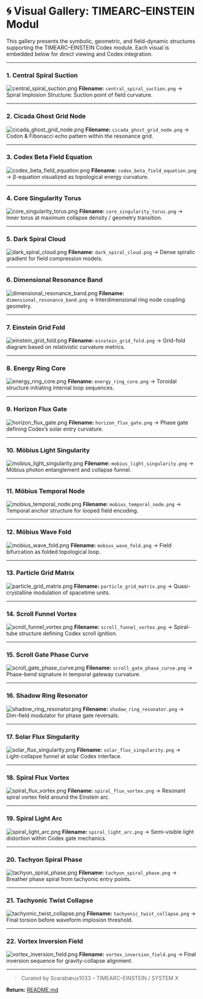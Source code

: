 # 🌀 Visual Gallery: TIMEARC–EINSTEIN Modul

This gallery presents the symbolic, geometric, and field-dynamic structures supporting the TIMEARC–EINSTEIN Codex module. Each visual is embedded below for direct viewing and Codex integration.

---

### 1. Central Spiral Suction

![central\_spiral\_suction.png](./visuals/central_spiral_suction.png)
**Filename:** `central_spiral_suction.png`
→ Spiral Implosion Structure: Suction point of field curvature.

---

### 2. Cicada Ghost Grid Node

![cicada\_ghost\_grid\_node.png](./visuals/cicada_ghost_grid_node.png)
**Filename:** `cicada_ghost_grid_node.png`
→ Codon & Fibonacci echo pattern within the resonance grid.

---

### 3. Codex Beta Field Equation

![codex\_beta\_field\_equation.png](./visuals/codex_beta_field_equation.png)
**Filename:** `codex_beta_field_equation.png`
→ β-equation visualized as topological energy curvature.

---

### 4. Core Singularity Torus

![core\_singularity\_torus.png](./visuals/core_singularity_torus.png)
**Filename:** `core_singularity_torus.png`
→ Inner torus at maximum collapse density / geometry transition.

---

### 5. Dark Spiral Cloud

![dark\_spiral\_cloud.png](./visuals/dark_spiral_cloud.png)
**Filename:** `dark_spiral_cloud.png`
→ Dense spiralic gradient for field compression models.

---

### 6. Dimensional Resonance Band

![dimensional\_resonance\_band.png](./visuals/dimensional_resonance_band.png)
**Filename:** `dimensional_resonance_band.png`
→ Interdimensional ring node coupling geometry.

---

### 7. Einstein Grid Fold

![einstein\_grid\_fold.png](./visuals/einstein_grid_fold.png)
**Filename:** `einstein_grid_fold.png`
→ Grid-fold diagram based on relativistic curvature metrics.

---

### 8. Energy Ring Core

![energy\_ring\_core.png](./visuals/energy_ring_core.png)
**Filename:** `energy_ring_core.png`
→ Toroidal structure initiating internal loop sequences.

---

### 9. Horizon Flux Gate

![horizon\_flux\_gate.png](./visuals/horizon_flux_gate.png)
**Filename:** `horizon_flux_gate.png`
→ Phase gate defining Codex’s solar entry curvature.

---

### 10. Möbius Light Singularity

![mobius\_light\_singularity.png](./visuals/mobius_light_singularity.png)
**Filename:** `mobius_light_singularity.png`
→ Möbius photon entanglement and collapse funnel.

---

### 11. Möbius Temporal Node

![mobius\_temporal\_node.png](./visuals/mobius_temporal_node.png)
**Filename:** `mobius_temporal_node.png`
→ Temporal anchor structure for looped field encoding.

---

### 12. Möbius Wave Fold

![mobius\_wave\_fold.png](./visuals/mobius_wave_fold.png)
**Filename:** `mobius_wave_fold.png`
→ Field bifurcation as folded topological loop.

---

### 13. Particle Grid Matrix

![particle\_grid\_matrix.png](./visuals/particle_grid_matrix.png)
**Filename:** `particle_grid_matrix.png`
→ Quasi-crystalline modulation of spacetime units.

---

### 14. Scroll Funnel Vortex

![scroll\_funnel\_vortex.png](./visuals/scroll_funnel_vortex.png)
**Filename:** `scroll_funnel_vortex.png`
→ Spiral-tube structure defining Codex scroll ignition.

---

### 15. Scroll Gate Phase Curve

![scroll\_gate\_phase\_curve.png](./visuals/scroll_gate_phase_curve.png)
**Filename:** `scroll_gate_phase_curve.png`
→ Phase-bend signature in temporal gateway curvature.

---

### 16. Shadow Ring Resonator

![shadow\_ring\_resonator.png](./visuals/shadow_ring_resonator.png)
**Filename:** `shadow_ring_resonator.png`
→ Dim-field modulator for phase gate reversals.

---

### 17. Solar Flux Singularity

![solar\_flux\_singularity.png](./visuals/solar_flux_singularity.png)
**Filename:** `solar_flux_singularity.png`
→ Light-collapse funnel at solar Codex interface.

---

### 18. Spiral Flux Vortex

![spiral\_flux\_vortex.png](./visuals/spiral_flux_vortex.png)
**Filename:** `spiral_flux_vortex.png`
→ Resonant spiral vortex field around the Einstein arc.

---

### 19. Spiral Light Arc

![spiral\_light\_arc.png](./visuals/spiral_light_arc.png)
**Filename:** `spiral_light_arc.png`
→ Semi-visible light distortion within Codex gate mechanics.

---

### 20. Tachyon Spiral Phase

![tachyon\_spiral\_phase.png](./visuals/tachyon_spiral_phase.png)
**Filename:** `tachyon_spiral_phase.png`
→ Breather phase spiral from tachyonic entry points.

---

### 21. Tachyonic Twist Collapse

![tachyonic\_twist\_collapse.png](./visuals/tachyonic_twist_collapse.png)
**Filename:** `tachyonic_twist_collapse.png`
→ Final torsion before waveform implosion threshold.

---

### 22. Vortex Inversion Field

![vortex\_inversion\_field.png](./visuals/vortex_inversion_field.png)
**Filename:** `vortex_inversion_field.png`
→ Final inversion sequence for gravity-collapse alignment.

---

> Curated by Scarabæus1033 – TIMEARC–EINSTEIN / SYSTEM X

**Return:** [README.md](./README.md)
